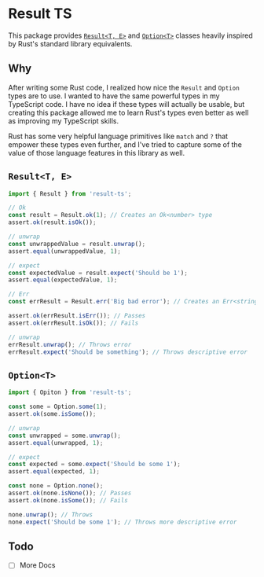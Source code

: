 # Result TS

This package provides [`Result<T, E>`](https://doc.rust-lang.org/std/result/) and [`Option<T>`](https://doc.rust-lang.org/std/option/) classes heavily inspired by
Rust's standard library equivalents.

## Why

After writing some Rust code, I realized how nice the `Result` and `Option` types
are to use. I wanted to have the same powerful types in my TypeScript code.
I have no idea if these types will actually be usable, but creating this package
allowed me to learn Rust's types even better as well as improving my TypeScript skills.

Rust has some very helpful language primitives like `match` and `?` that empower
these types even further, and I've tried to capture some of the value of those
language features in this library as well.

## `Result<T, E>`

```ts
import { Result } from 'result-ts';

// Ok
const result = Result.ok(1); // Creates an Ok<number> type
assert.ok(result.isOk());

// unwrap
const unwrappedValue = result.unwrap();
assert.equal(unwrappedValue, 1);

// expect
const expectedValue = result.expect('Should be 1');
assert.equal(expectedValue, 1);

// Err
const errResult = Result.err('Big bad error'); // Creates an Err<string> value

assert.ok(errResult.isErr()); // Passes
assert.ok(errResult.isOk()); // Fails

// unwrap
errResult.unwrap(); // Throws error
errResult.expect('Should be something'); // Throws descriptive error
```

## `Option<T>`

```ts
import { Opiton } from 'result-ts';

const some = Option.some(1);
assert.ok(some.isSome());

// unwrap
const unwrapped = some.unwrap();
assert.equal(unwrapped, 1);

// expect
const expected = some.expect('Should be some 1');
assert.equal(expected, 1);

const none = Option.none();
assert.ok(none.isNone()); // Passes
assert.ok(none.isSome()); // Fails

none.unwrap(); // Throws
none.expect('Should be some 1'); // Throws more descriptive error
```

## Todo

- [ ] More Docs
